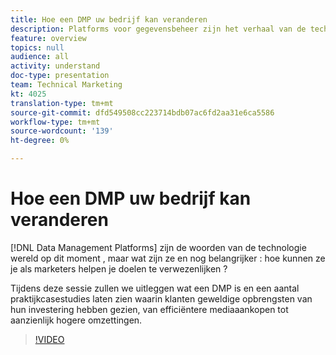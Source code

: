```yaml
---
title: Hoe een DMP uw bedrijf kan veranderen
description: Platforms voor gegevensbeheer zijn het verhaal van de technologische wereld op dit moment, maar wat zijn ze en nog belangrijker, hoe kunnen ze je als marketers helpen je doelen te realiseren? Tijdens deze sessie zullen we uitleggen wat een DMP is en een aantal praktijkcasestudies laten zien waarin klanten geweldige opbrengsten van hun investering hebben gezien, van efficiëntere mediaaankopen tot aanzienlijk hogere omzettingen.
feature: overview
topics: null
audience: all
activity: understand
doc-type: presentation
team: Technical Marketing
kt: 4025
translation-type: tm+mt
source-git-commit: dfd549508cc223714bdb07ac6fd2aa31e6ca5586
workflow-type: tm+mt
source-wordcount: '139'
ht-degree: 0%

---
```



# Hoe een DMP uw bedrijf kan veranderen

[!DNL Data Management Platforms] zijn de woorden van de technologie wereld op dit moment , maar wat zijn ze en nog belangrijker : hoe kunnen ze je als marketers helpen je doelen te verwezenlijken ?

Tijdens deze sessie zullen we uitleggen wat een DMP is en een aantal praktijkcasestudies laten zien waarin klanten geweldige opbrengsten van hun investering hebben gezien, van efficiëntere mediaaankopen tot aanzienlijk hogere omzettingen.

>[!VIDEO](https://video.tv.adobe.com/v/29770/?quality=12)
